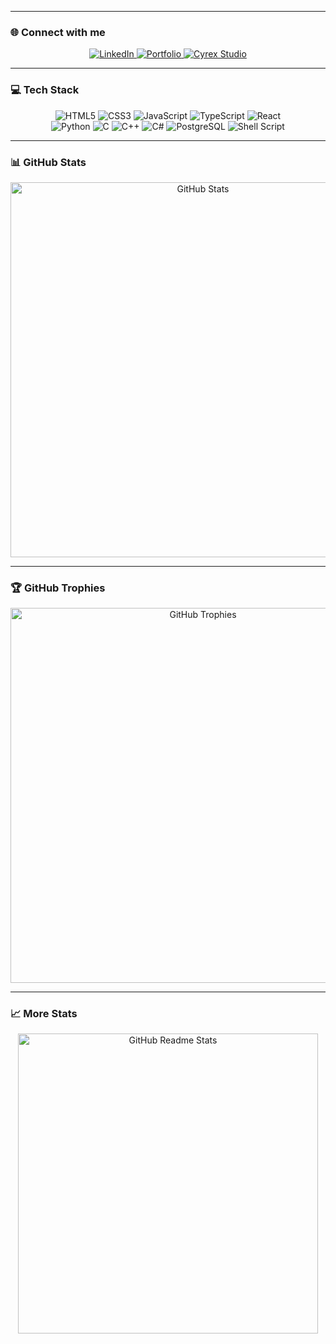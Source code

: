 
---

### 🌐 Connect with me

<p align="center">
  <a href="https://www.linkedin.com/in/math%C3%A9o-pichot-mo%C3%AFse-b538222a0/" target="_blank">
    <img src="https://img.shields.io/badge/LinkedIn-%230077B5.svg?style=for-the-badge&logo=linkedin&logoColor=white" alt="LinkedIn" />
  </a>
  <a href="https://www.matheo-pichotmoise.fr/" target="_blank">
    <img src="https://img.shields.io/badge/Portfolio-%23d2b76f.svg?style=for-the-badge&logo=Portfolio&logoColor=white" alt="Portfolio" />
  </a>
  <a href="https://www.matheo-pichotmoise.fr/" target="_blank">
    <img src="https://img.shields.io/badge/Cyrex%20Studio-%2300eaff.svg?style=for-the-badge&logo=Portfolio&logoColor=white" alt="Cyrex Studio" />
  </a>
</p>

---

### 💻 Tech Stack

<p align="center">
  <img src="https://img.shields.io/badge/html5-%23E34F26.svg?style=for-the-badge&logo=html5&logoColor=white" alt="HTML5" />
  <img src="https://img.shields.io/badge/css3-%231572B6.svg?style=for-the-badge&logo=css3&logoColor=white" alt="CSS3" />
  <img src="https://img.shields.io/badge/javascript-%23F7DF1E.svg?style=for-the-badge&logo=javascript&logoColor=black" alt="JavaScript" />
  <img src="https://img.shields.io/badge/typescript-%23007ACC.svg?style=for-the-badge&logo=typescript&logoColor=white" alt="TypeScript" />
  <img src="https://img.shields.io/badge/react-%2320232a.svg?style=for-the-badge&logo=react&logoColor=%2361DAFB" alt="React" /><br>
  <img src="https://img.shields.io/badge/python-%233776AB.svg?style=for-the-badge&logo=python&logoColor=white" alt="Python" />
  <img src="https://img.shields.io/badge/c-%2300599C.svg?style=for-the-badge&logo=c&logoColor=white" alt="C" />
  <img src="https://img.shields.io/badge/c++-%2300599C.svg?style=for-the-badge&logo=c%2B%2B&logoColor=white" alt="C++" />
  <img src="https://img.shields.io/badge/c%23-%23239120.svg?style=for-the-badge&logo=c-sharp&logoColor=white" alt="C#" />
  <img src="https://img.shields.io/badge/postgresql-%23316192.svg?style=for-the-badge&logo=postgresql&logoColor=white" alt="PostgreSQL" />
  <img src="https://img.shields.io/badge/shell-%23121011.svg?style=for-the-badge&logo=gnu-bash&logoColor=white" alt="Shell Script" />
</p>

---

### 📊 GitHub Stats

<p align="center">
  <a href="https://stats.hyo.dev">
    <img src="https://stats.hyo.dev/api/github-stats-advanced?login=LoupesDEV" width="600" alt="GitHub Stats" />
  </a>
</p>

---

### 🏆 GitHub Trophies

<p align="center">
  <a href="https://stats.hyo.dev">
    <img src="https://stats.hyo.dev/api/github-trophies?login=LoupesDEV" width="600" alt="GitHub Trophies" />
  </a>
</p>

---

### 📈 More Stats

<p align="center">
  <a href="https://stats.hyo.dev">
    <img src="https://github-readme-stats.vercel.app/api?username=LoupesDEV&show_icons=true&theme=radical" width="480" alt="GitHub Readme Stats" />
  </a>
</p>
